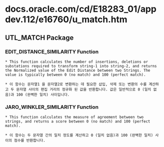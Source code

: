 # docs.oracle.com/cd/E18283_01/appdev.112/e16760/u_match.htm
## UTL_MATCH Package
### EDIT_DISTANCE_SIMILARITY Function
    * This function calculates the number of insertions, deletions or substations required to transform string-1 into string-2, and returns the Normalized value of the Edit Distance between two Strings. The value is typically between 0 (no match) and 100 (perfect match).

    * 이 함수는 문자열1 을 문자열2로 변환하는 데 필요한 삽입, 삭제 또는 변환의 수를 계산하고 두 문자열 사이의 편집 거리의 정규화 된 값을 반환합니다. 값은 일반적으로 0 (일치 없음)과 100 (완벽한 일치) 사이입니다.
### JARO_WINKLER_SIMILARITY Function
    * This function calculates the measure of agreement between two strings, and returns a score between 0 (no match) and 100 (perfect match).

    * 이 함수는 두 문자열 간의 일치 정도를 계산하고 0 (일치 없음)과 100 (완벽한 일치) 사이의 점수를 반환합니다.